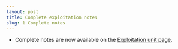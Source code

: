 ```yaml
---
layout: post
title: Complete exploitation notes
slug: 1 Complete notes
---
```


* Complete notes are now available on the [Exploitation unit page](/exploitation.html). 
